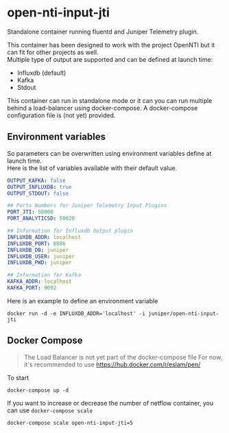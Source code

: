 # open-nti-input-jti

Standalone container running fluentd and Juniper Telemetry plugin.  

This container has been designed to work with the project OpenNTI but it can fit for other projects as well.  
Multiple type of output are supported and can be defined at launch time:
- Influxdb (default)
- Kafka
- Stdout

This container can run in standalone mode or it can you can run multiple behind a load-balancer using docker-compose.
A docker-compose configuration file is (not yet) provided.

## Environment variables

So parameters can be overwritten using environment variables define at launch time.   
Here is the list of variables available with their default value.

```yaml
OUTPUT_KAFKA: false
OUTPUT_INFLUXDB: true
OUTPUT_STDOUT: false

## Ports Numbers for Juniper Telemetry Input Plugins
PORT_JTI: 50000
PORT_ANALYTICSD: 50020

## Information for Influxdb Output plugin
INFLUXDB_ADDR: localhost
INFLUXDB_PORT: 8086
INFLUXDB_DB: juniper
INFLUXDB_USER: juniper
INFLUXDB_PWD: juniper

## Information for Kafka
KAFKA_ADDR: localhost
KAFKA_PORT: 9092
```

Here is an example to define an environment variable
```
docker run -d -e INFLUXDB_ADDR='localhost' -i juniper/open-nti-input-jti
```

## Docker Compose

> The Load Balancer is not yet part of the docker-compose file
> For now, it's recommended to use https://hub.docker.com/r/eslam/pen/

To start
```
docker-compose up -d
```

If you want to increase or decrease the number of netflow container, you can use `docker-compose scale`
```
docker-compose scale open-nti-input-jti=5
```
